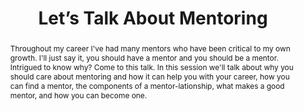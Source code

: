 ---
title: "Let’s Talk About Mentoring"
speaker: Glenn Block
event: CascadiaJS 2018
tags: ["Culture", "Growth"]
abstract: "Throughout my career I've had many mentors who have been critical to my own growth. I'll just say it, you should have a mentor and you should be a mentor. Intrigued to know why? Come to this talk. In this session we'll talk about why you should care about mentoring and how it can help you with your career, how you can find a mentor, the components of a mentor-lationship, what makes a good mentor, and how you can become one."
ytID: WsTYfQXF8MA
layout: talk
---